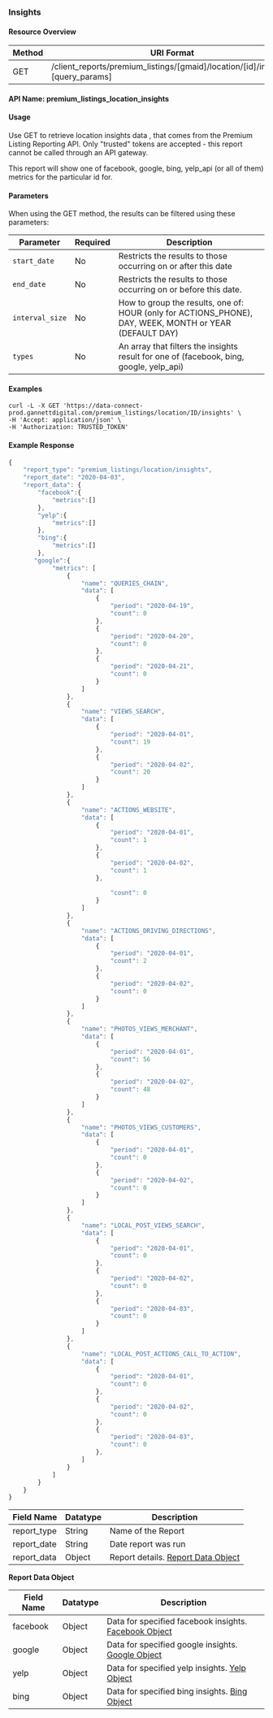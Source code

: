 ### Insights

#### Resource Overview

| Method | URI Format |
|---|---|
| GET | /client_reports/premium_listings/[gmaid]/location/[id]/insights?[query_params]

#### API Name: premium_listings_location_insights
#### Usage
Use GET to retrieve location insights data , that comes from the Premium Listing Reporting API.  Only "trusted" tokens are accepted - this report cannot be called through an API gateway.

This report will show one of facebook, google, bing, yelp_api (or all of them) metrics for the particular id for.

#### Parameters

When using the GET method, the results can be filtered using these parameters:

| Parameter | Required | Description |
|---|---|---|
|`start_date`|No|Restricts the results to those occurring on or after this date|
|`end_date`|No|Restricts the results to those occurring on or before this date.|
|`interval_size`|No| How to group the results, one of: HOUR (only for ACTIONS_PHONE), DAY, WEEK, MONTH or YEAR (DEFAULT DAY)|
|`types`|No| An array that filters the insights result for one of (facebook, bing, google, yelp_api)|

#### Examples

```
curl -L -X GET 'https://data-connect-prod.gannettdigital.com/premium_listings/location/ID/insights' \
-H 'Accept: application/json' \
-H 'Authorization: TRUSTED_TOKEN'
```

#### Example Response
```javascript
{
    "report_type": "premium_listings/location/insights",
    "report_date": "2020-04-03",
    "report_data": {
        "facebook":{
            "metrics":[]
        },
        "yelp":{
            "metrics":[]
        },
        "bing":{
            "metrics":[]
        },
       "google":{
            "metrics": [
                {
                    "name": "QUERIES_CHAIN",
                    "data": [
                        {
                            "period": "2020-04-19",
                            "count": 0
                        },
                        {
                            "period": "2020-04-20",
                            "count": 0
                        },
                        {
                            "period": "2020-04-21",
                            "count": 0
                        }
                    ]
                },
                {
                    "name": "VIEWS_SEARCH",
                    "data": [
                        {
                            "period": "2020-04-01",
                            "count": 19
                        },
                        {
                            "period": "2020-04-02",
                            "count": 20
                        }
                    ]
                },
                {
                    "name": "ACTIONS_WEBSITE",
                    "data": [
                        {
                            "period": "2020-04-01",
                            "count": 1
                        },
                        {
                            "period": "2020-04-02",
                            "count": 1
                        },
                        
                            "count": 0
                        }
                    ]
                },
                {
                    "name": "ACTIONS_DRIVING_DIRECTIONS",
                    "data": [
                        {
                            "period": "2020-04-01",
                            "count": 2
                        },
                        {
                            "period": "2020-04-02",
                            "count": 0
                        }
                    ]
                },
                {
                    "name": "PHOTOS_VIEWS_MERCHANT",
                    "data": [
                        {
                            "period": "2020-04-01",
                            "count": 56
                        },
                        {
                            "period": "2020-04-02",
                            "count": 48
                        }
                    ]
                },
                {
                    "name": "PHOTOS_VIEWS_CUSTOMERS",
                    "data": [
                        {
                            "period": "2020-04-01",
                            "count": 0
                        },
                        {
                            "period": "2020-04-02",
                            "count": 0
                        }
                    ]
                },
                {
                    "name": "LOCAL_POST_VIEWS_SEARCH",
                    "data": [
                        {
                            "period": "2020-04-01",
                            "count": 0
                        },
                        {
                            "period": "2020-04-02",
                            "count": 0
                        },
                        {
                            "period": "2020-04-03",
                            "count": 0
                        }
                    ]
                },
                {
                    "name": "LOCAL_POST_ACTIONS_CALL_TO_ACTION",
                    "data": [
                        {
                            "period": "2020-04-01",
                            "count": 0
                        },
                        {
                            "period": "2020-04-02",
                            "count": 0
                        },
                        {
                            "period": "2020-04-03",
                            "count": 0
                        },
                    ]
                }
            ]
        }
    }
}
```
Field Name|Datatype|Description|
|---|---|---|
|report_type|String|Name of the Report|
|report_date|String|Date report was run|
|report_data|Object|Report details. [Report Data Object](#insightsreportdata)|

<a name="insightsreportdata"></a>
**Report Data Object**

|Field Name|Datatype|Description|
|---|---|---|
|facebook|Object|Data for specified facebook insights. [Facebook Object](https://uberall.com/en/developers/apiDocumentation#_api_dashboard_insightsData-GET)|
|google|Object|Data for specified google insights. [Google Object](https://uberall.com/en/developers/apiDocumentation#_api_dashboard_insightsData-GET)|
|yelp|Object|Data for specified yelp insights. [Yelp Object](https://uberall.com/en/developers/apiDocumentation#_api_dashboard_insightsData-GET)|
|bing|Object|Data for specified bing insights. [Bing Object](https://uberall.com/en/developers/apiDocumentation#_api_dashboard_insightsData-GET)|